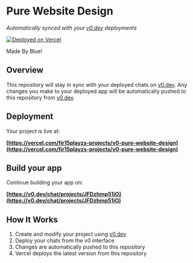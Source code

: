 # Pure Website Design

*Automatically synced with your [v0.dev](https://v0.dev) deployments*

[![Deployed on Vercel](https://img.shields.io/badge/Deployed%20on-Vercel-black?style=for-the-badge&logo=vercel)](https://vercel.com/fir15playzs-projects/v0-pure-website-design)

Made By Blue!

## Overview

This repository will stay in sync with your deployed chats on [v0.dev](https://v0.dev).
Any changes you make to your deployed app will be automatically pushed to this repository from [v0.dev](https://v0.dev).

## Deployment

Your project is live at:

**[https://vercel.com/fir15playzs-projects/v0-pure-website-design](https://vercel.com/fir15playzs-projects/v0-pure-website-design)**

## Build your app

Continue building your app on:

**[https://v0.dev/chat/projects/JFDzhmp51iO](https://v0.dev/chat/projects/JFDzhmp51iO)**

## How It Works

1. Create and modify your project using [v0.dev](https://v0.dev)
2. Deploy your chats from the v0 interface
3. Changes are automatically pushed to this repository
4. Vercel deploys the latest version from this repository
